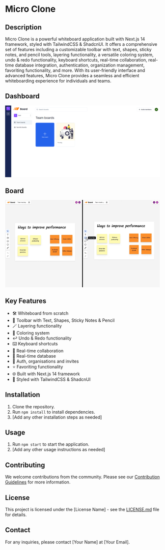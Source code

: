 # Micro Clone

## Description
Micro Clone is a powerful whiteboard application built with Next.js 14 framework, styled with TailwindCSS & ShadcnUI. It offers a comprehensive set of features including a customizable toolbar with text, shapes, sticky notes, and pencil tools, layering functionality, a versatile coloring system, undo & redo functionality, keyboard shortcuts, real-time collaboration, real-time database integration, authentication, organization management, favoriting functionality, and more. With its user-friendly interface and advanced features, Micro Clone provides a seamless and efficient whiteboarding experience for individuals and teams.

## Dashboard
![dashboard](screenshots\dashboard.png)

## Board
![board](screenshots\board.png)

## Key Features
- 🛠️ Whiteboard from scratch
- 🧰 Toolbar with Text, Shapes, Sticky Notes & Pencil
- 🪄 Layering functionality
- 🎨 Coloring system
- ↩️ Undo & Redo functionality
- ⌨️ Keyboard shortcuts
- 🤝 Real-time collaboration
- 💾 Real-time database
- 🔐 Auth, organisations and invites
- ⭐️ Favoriting functionality
- 🌐 Built with Next.js 14 framework
- 💅 Styled with TailwindCSS & ShadcnUI

## Installation
1. Clone the repository.
2. Run `npm install` to install dependencies.
3. [Add any other installation steps as needed]

## Usage
1. Run `npm start` to start the application.
2. [Add any other usage instructions as needed]

## Contributing
We welcome contributions from the community. Please see our [Contribution Guidelines](CONTRIBUTING.md) for more information.

## License
This project is licensed under the [License Name] - see the [LICENSE.md](LICENSE.md) file for details.

## Contact
For any inquiries, please contact [Your Name] at [Your Email].